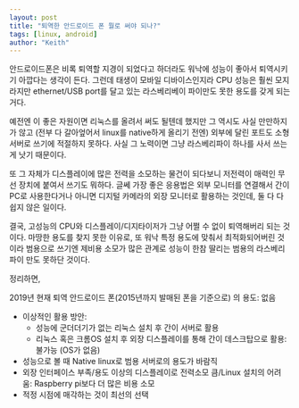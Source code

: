```yaml
---
layout: post
title: "퇴역한 안드로이드 폰 뭘로 써야 되나?"
tags: [linux, android]
author: "Keith"
---
```


안드로이드폰은 비록 퇴역할 지경이 되었다고 하더라도 워낙에 성능이 좋아서 퇴역시키기 아깝다는 생각이 든다. 그런데 태생이 모바일 디바이스인지라 CPU 성능은 훨씬 모지라지만 ethernet/USB port를 달고 있는 라스베리베이 파이만도 못한 용도를 갖게 되는 거다. 

예전엔 이 좋은 자원이면 리눅스를 올려서 써도 될텐데 했지만 그 역시도 사실 만만하지가 않고 (전부 다 갈아엎어서 linux를 native하게 올리기 전엔) 외부에 달린 포트도 소형 서버로 쓰기에 적절하지 못하다. 사실 그 노력이면 그냥 라스베리파이 하나를 사서 쓰는게 낫기 때문이다.

또 그 자체가 디스플레이에 많은 전력을 소모하는 물건이 되다보니 저전력이 매력인 무선 장치에 붙여서 쓰기도 뭐하다. 글쎄 가장 좋은 응용법은 외부 모니터를 연결해서 간이 PC로 사용한다거나 아니면 디지털 카메라의 외장 모니터로 활용하는 것인데, 둘 다 다 쉽지 않은 일이다. 

결국, 고성능의 CPU와 디스플레이/디지타이저가 그냥 어쩔 수 없이 퇴역해버리 되는 것이다. 마땅한 용도를 찾지 못한 이유로, 또 워낙 특정 용도에 맞춰서 최적화되어버린 것이라 범용으로 쓰기엔 제비용 소모가 많은 관계로 성능이 한참 딸리는 범용의 라스베리파이 만도 못하단 것이다. 

정리하면,

2019년 현재 퇴역 안드로이드 폰(2015년까지 발매된 폰을 기준으로) 의 용도: 없음
- 이상적인 활용 방안:
  - 성능에 군더더기가 없는 리눅스 설치 후 간이 서버로 활용
  - 리눅스 혹은 크롬OS 설치 후 외장 디스플레이를 통해 간이 데스크탑으로 활용: 불가능 (OS가 없음)
- 성능으로 볼 때 Native linux로 범용 서버로의 용도가 바람직
- 외장 인터페이스 부족/용도 이상의 디스플레이로 전력소모 큼/Linux 설치의 어려움: Raspberry pi보다 더 많은 비용 소모
- 적정 시점에 매각하는 것이 최선의 선택
